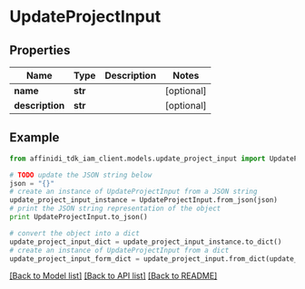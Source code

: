 # UpdateProjectInput

## Properties

| Name            | Type    | Description | Notes      |
| --------------- | ------- | ----------- | ---------- |
| **name**        | **str** |             | [optional] |
| **description** | **str** |             | [optional] |

## Example

```python
from affinidi_tdk_iam_client.models.update_project_input import UpdateProjectInput

# TODO update the JSON string below
json = "{}"
# create an instance of UpdateProjectInput from a JSON string
update_project_input_instance = UpdateProjectInput.from_json(json)
# print the JSON string representation of the object
print UpdateProjectInput.to_json()

# convert the object into a dict
update_project_input_dict = update_project_input_instance.to_dict()
# create an instance of UpdateProjectInput from a dict
update_project_input_form_dict = update_project_input.from_dict(update_project_input_dict)
```

[[Back to Model list]](../README.md#documentation-for-models) [[Back to API list]](../README.md#documentation-for-api-endpoints) [[Back to README]](../README.md)
